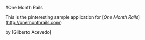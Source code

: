 #One Month Rails

This is the pinteresting sample application for 
[*One Month Rails*] (http://onemonthrails.com)

by [Gilberto Acevedo]
